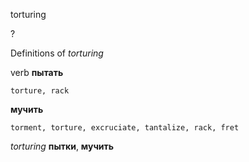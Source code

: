 torturing

?


Definitions of _torturing_

verb
**пытать**

    torture, rack
**мучить**

    torment, torture, excruciate, tantalize, rack, fret

_torturing_
**пытки**, **мучить**